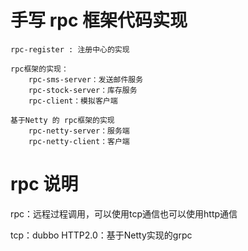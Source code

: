 # 手写 rpc 框架代码实现

```
rpc-register : 注册中心的实现

rpc框架的实现：
    rpc-sms-server：发送邮件服务
    rpc-stock-server：库存服务
    rpc-client：模拟客户端
    
基于Netty 的 rpc框架的实现
    rpc-netty-server：服务端
    rpc-netty-client：客户端

```

# rpc 说明

rpc：远程过程调用，可以使用tcp通信也可以使用http通信

tcp：dubbo
HTTP2.0：基于Netty实现的grpc
